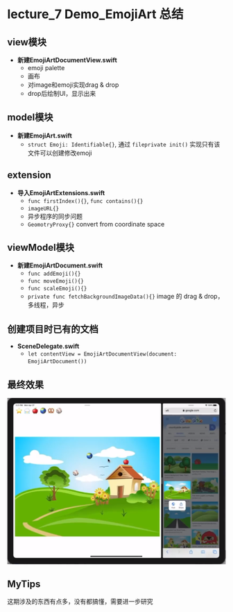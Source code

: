 # lecture_7 Demo_EmojiArt 总结
## view模块
- **新建EmojiArtDocumentView.swift**
    - emoji palette
    - 画布
    - 对image和emoji实现drag & drop
    - drop后绘制UI，显示出来

## model模块
- **新建EmojiArt.swift**
    - `struct Emoji: Identifiable{}`, 通过 `fileprivate init()` 实现只有该文件可以创建修改emoji

## extension
- **导入EmojiArtExtensions.swift**
    - `func firstIndex(){}`, `func contains(){}`
    - `imageURL{}`
    - 异步程序的同步问题
    - `GeomotryProxy{}` convert from coordinate space

## viewModel模块
- **新建EmojiArtDocument.swift**
    - `func addEmoji(){}`
    - `func moveEmoji(){}`
    - `func scaleEmoji(){}`
    - `private func fetchBackgroundImageData(){}` image 的 drag & drop，多线程，异步

## 创建项目时已有的文档
- **SceneDelegate.swift**
    - `let contentView = EmojiArtDocumentView(document: EmojiArtDocument())`

## 最终效果
![](./MyDemo_7效果图.png)

## MyTips
这期涉及的东西有点多，没有都搞懂，需要进一步研究

